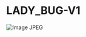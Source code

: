 # LADY_BUG-V1
![Image JPEG](https://github.com/user-attachments/assets/200d2cef-9d21-4907-aed1-a9f596709111)
